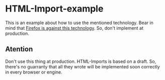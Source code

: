 # HTML-Import-example

This is an example about how to use the mentioned technology. Bear in mind that [Firefox is against this technology](https://hacks.mozilla.org/2014/12/mozilla-and-web-components/). So, don't implement at production.

## Atention

Don't use this thing at production. HTML-Imports is based on a draft. So, there's no guarranty that all they wrote will be implemented soon correctly in every browser or engine.
